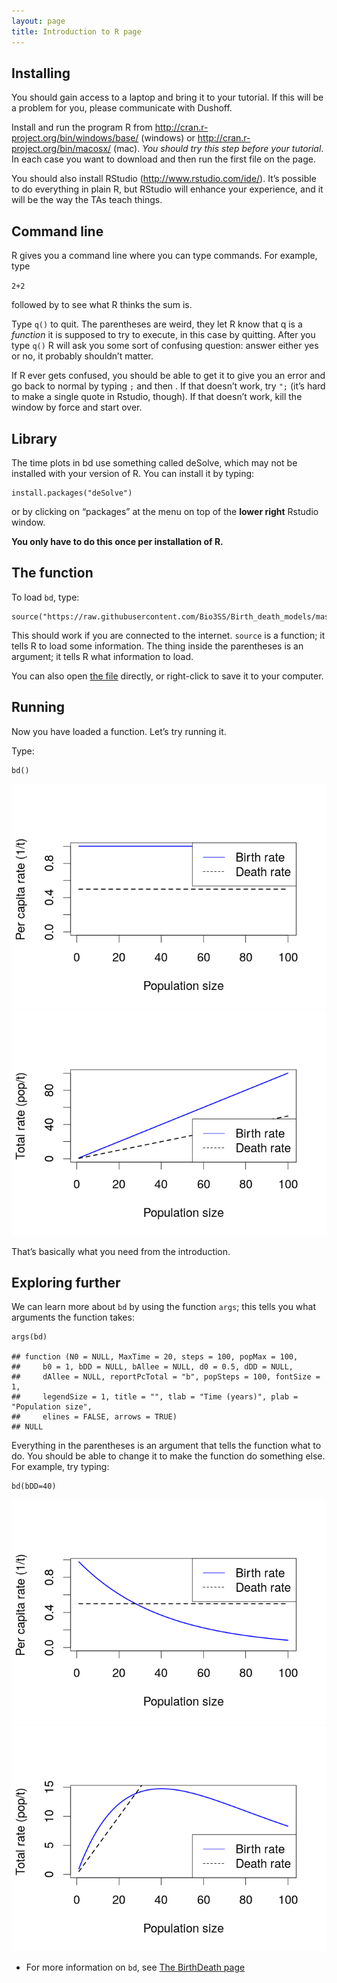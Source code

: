 ```yaml
---
layout: page
title: Introduction to R page
---
```



Installing
----------

You should gain access to a laptop and bring it to your tutorial. If
this will be a problem for you, please communicate with Dushoff.

Install and run the program R from
<a href="http://cran.r-project.org/bin/windows/base/" class="uri">http://cran.r-project.org/bin/windows/base/</a>
(windows) or
<a href="http://cran.r-project.org/bin/macosx/" class="uri">http://cran.r-project.org/bin/macosx/</a>
(mac). *You should try this step before your tutorial*. In each case you
want to download and then run the first file on the page.

You should also install RStudio
(<a href="http://www.rstudio.com/ide/" class="uri">http://www.rstudio.com/ide/</a>).
It’s possible to do everything in plain R, but RStudio will enhance your
experience, and it will be the way the TAs teach things.

Command line
------------

R gives you a command line where you can type commands. For example,
type

`2+2`

followed by <enter> to see what R thinks the sum is.

Type `q()` to quit. The parentheses are weird, they let R know that q is
a *function* it is supposed to try to execute, in this case by quitting.
After you type `q()` R will ask you some sort of confusing question:
answer either yes or no, it probably shouldn’t matter.

If R ever gets confused, you should be able to get it to give you an
error and go back to normal by typing `;` and then <enter> . If that
doesn’t work, try `";` (it’s hard to make a single quote in Rstudio,
though). If that doesn’t work, kill the window by force and start over.

Library
-------

The time plots in bd use something called deSolve, which may not be
installed with your version of R. You can install it by typing:

    install.packages("deSolve") 

or by clicking on “packages” at the menu on top of the **lower right**
Rstudio window.

**You only have to do this once per installation of R.**

The function
------------

To load `bd`, type:

    source("https://raw.githubusercontent.com/Bio3SS/Birth_death_models/master/bd.R") 

This should work if you are connected to the internet. `source` is a
function; it tells R to load some information. The thing inside the
parentheses is an argument; it tells R what information to load.

You can also open [the
file](https://raw.githubusercontent.com/Bio3SS/Birth_death_models/master/bd.R)
directly, or right-click to save it to your computer.

Running
-------

Now you have loaded a function. Let’s try running it.

Type:

    bd() 

![](r.rmd_files/figure-markdown_strict/unnamed-chunk-2-1.png)![](r.rmd_files/figure-markdown_strict/unnamed-chunk-2-2.png)

That’s basically what you need from the introduction.

Exploring further
-----------------

We can learn more about `bd` by using the function `args`; this tells
you what arguments the function takes:

    args(bd) 

    ## function (N0 = NULL, MaxTime = 20, steps = 100, popMax = 100, 
    ##     b0 = 1, bDD = NULL, bAllee = NULL, d0 = 0.5, dDD = NULL, 
    ##     dAllee = NULL, reportPcTotal = "b", popSteps = 100, fontSize = 1, 
    ##     legendSize = 1, title = "", tlab = "Time (years)", plab = "Population size", 
    ##     elines = FALSE, arrows = TRUE) 
    ## NULL

Everything in the parentheses is an argument that tells the function
what to do. You should be able to change it to make the function do
something else. For example, try typing:

    bd(bDD=40) 

![](r.rmd_files/figure-markdown_strict/unnamed-chunk-4-1.png)![](r.rmd_files/figure-markdown_strict/unnamed-chunk-4-2.png)

-   For more information on `bd`, see [The BirthDeath
    page](bd.export.html)
